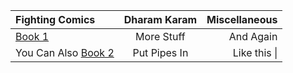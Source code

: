 
| **Fighting Comics**     | **Dharam Karam**     | **Miscellaneous**    |
| :------------- | :----------: | -----------: |
|  [Book 1](https://nbviewer.jupyter.org/github/sambitmohanty1/wonder-the-years97/blob/master/AWS_Well-Architected_Framework.pdf) | More Stuff   | And Again    |
| You Can Also [Book 2](AWS_Well-Architected_Framework.pdf)  | Put Pipes In | Like this \| |
